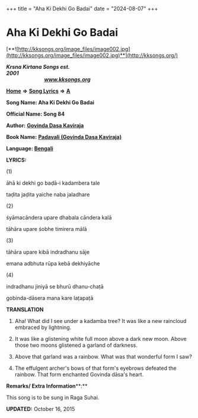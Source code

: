 +++
title = "Aha Ki Dekhi Go Badai"
date = "2024-08-07"
+++

# Aha Ki Dekhi Go Badai
[**![http://kksongs.org/image_files/image002.jpg](http://kksongs.org/image_files/image002.jpg)**](http://kksongs.org/)

**_Krsna Kirtana Songs est. 2001_**                                                                                                                                                 **_www.kksongs.org_**

[**Home**](http://kksongs.org/) **⇒** [**Song Lyrics**](http://kksongs.org/lyrics.html) **⇒** [**A**](http://kksongs.org/songs/song_a.html)

**Song Name: Aha Ki Dekhi Go Badai**

**Official Name: Song 84**

**Author:** [**Govinda Dasa Kaviraja**](http://kksongs.org/authors/list/govindadasa.html)

**Book Name:** **[Padavali (Govinda Dasa Kaviraja)](http://kksongs.org/authors/literature/padavali.html)**

**Language: [Bengali](http://kksongs.org/language/list/bengali.html)**

**LYRICS:**

(1)

āhā ki dekhi go baḍā-i kadambera tale

taḍita jaḍita yaiche naba jaladhare

(2)

śyāmacāndera upare dhabala cāndera kalā

tāhāra upare śobhe timirera mālā

(3)

tāhāra upare kibā indradhanu sāje

emana adbhuta rūpa kebā dekhiyāche

(4)

indradhanu jiniyā se bhurū dhanu-chaṭā

gobinda-dāsera mana kare laṭapaṭā

**TRANSLATION**

1) Aha! What did I see under a kadamba tree? It was like a new raincloud embraced by lightning.

2) It was like a glistening white full moon above a dark new moon. Above those two moons glistened a garland of darkness.

3) Above that garland was a rainbow. What was that wonderful form I saw?

4) The effulgent archer's bows of that form's eyebrows defeated the rainbow. That form enchanted Govinda dāsa's heart.

**Remarks/ Extra Information****:**

This song is to be sung in Raga Suhai.

**UPDATED:** October 16, 2015